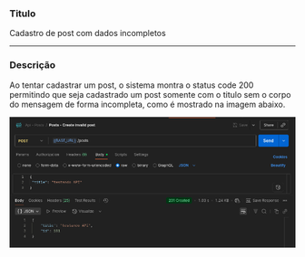 ### **Titulo**
Cadastro de post com dados incompletos

---
### **Descrição**

Ao tentar cadastrar um post, o sistema montra o status code 200 
permitindo que seja cadastrado um post somente com o titulo sem o corpo do mensagem de forma incompleta, como é mostrado na imagem abaixo.
	
![imagem-bug](bug-001.png)
